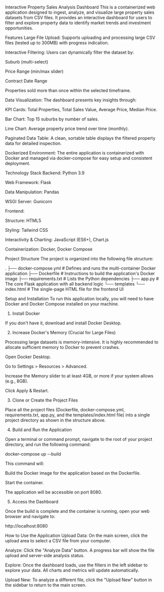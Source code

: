 Interactive Property Sales Analysis Dashboard
This is a containerized web application designed to ingest, analyze, and visualize large property sales datasets from CSV files. It provides an interactive dashboard for users to filter and explore property data to identify market trends and investment opportunities.

Features
Large File Upload: Supports uploading and processing large CSV files (tested up to 300MB) with progress indication.

Interactive Filtering: Users can dynamically filter the dataset by:

Suburb (multi-select)

Price Range (min/max slider)

Contract Date Range

Properties sold more than once within the selected timeframe.

Data Visualization: The dashboard presents key insights through:

KPI Cards: Total Properties, Total Sales Value, Average Price, Median Price.

Bar Chart: Top 15 suburbs by number of sales.

Line Chart: Average property price trend over time (monthly).

Paginated Data Table: A clean, sortable table displays the filtered property data for detailed inspection.

Dockerized Environment: The entire application is containerized with Docker and managed via docker-compose for easy setup and consistent deployment.

Technology Stack
Backend: Python 3.9

Web Framework: Flask

Data Manipulation: Pandas

WSGI Server: Gunicorn

Frontend:

Structure: HTML5

Styling: Tailwind CSS

Interactivity & Charting: JavaScript (ES6+), Chart.js

Containerization: Docker, Docker Compose

Project Structure
The project is organized into the following file structure:

.
├── docker-compose.yml    # Defines and runs the multi-container Docker application
├── Dockerfile            # Instructions to build the application's Docker image
├── requirements.txt      # Lists the Python dependencies
├── app.py                # The core Flask application with all backend logic
└── templates
    └── index.html        # The single-page HTML file for the frontend UI

Setup and Installation
To run this application locally, you will need to have Docker and Docker Compose installed on your machine.

1. Install Docker

If you don't have it, download and install Docker Desktop.

2. Increase Docker's Memory (Crucial for Large Files)

Processing large datasets is memory-intensive. It is highly recommended to allocate sufficient memory to Docker to prevent crashes.

Open Docker Desktop.

Go to Settings > Resources > Advanced.

Increase the Memory slider to at least 4GB, or more if your system allows (e.g., 8GB).

Click Apply & Restart.

3. Clone or Create the Project Files

Place all the project files (Dockerfile, docker-compose.yml, requirements.txt, app.py, and the templates/index.html file) into a single project directory as shown in the structure above.

4. Build and Run the Application

Open a terminal or command prompt, navigate to the root of your project directory, and run the following command:

docker-compose up --build

This command will:

Build the Docker image for the application based on the Dockerfile.

Start the container.

The application will be accessible on port 8080.

5. Access the Dashboard

Once the build is complete and the container is running, open your web browser and navigate to:

http://localhost:8080

How to Use the Application
Upload Data: On the main screen, click the upload area to select a CSV file from your computer.

Analyze: Click the "Analyze Data" button. A progress bar will show the file upload and server-side analysis status.

Explore: Once the dashboard loads, use the filters in the left sidebar to explore your data. All charts and metrics will update automatically.

Upload New: To analyze a different file, click the "Upload New" button in the sidebar to return to the main screen.